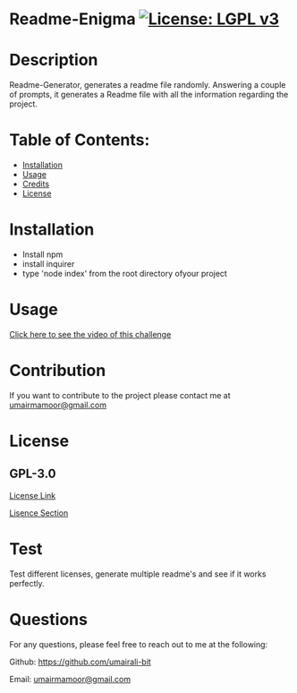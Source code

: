 # Readme-Enigma [![License: LGPL v3](https://img.shields.io/badge/License-LGPL%20v3-blue.svg)](https://www.gnu.org/licenses/lgpl-3.0)

    
# Description 
 Readme-Generator, generates a readme file randomly. Answering a couple of prompts, it generates a Readme file with all the information regarding the project.
# Table of Contents:
* [Installation](#installation)
* [Usage](#usage)
* [Credits](#credits)
* [License](#license)

# Installation 
 * Install npm 
 * install inquirer 
 * type 'node index' from the root directory ofyour project

# Usage
 [Click here to see the video of this challenge](https://drive.google.com/file/d/1fuWR0Qvj5qFcbQ1smqGNf2Nl7uikS6Tk/view)

# Contribution
If you want to contribute to the project please contact me at umairmamoor@gmail.com

# License
## GPL-3.0
[License Link](https://opensource.org/licenses/GPL-3.0)

[Lisence Section](https://choosealicense.com/licenses/gpl-3.0/)

# Test
Test different licenses, generate multiple readme's and see if it works perfectly.

# Questions
For any questions, please feel free to reach out to me at the following:

Github: https://github.com/umairali-bit

Email: umairmamoor@gmail.com
